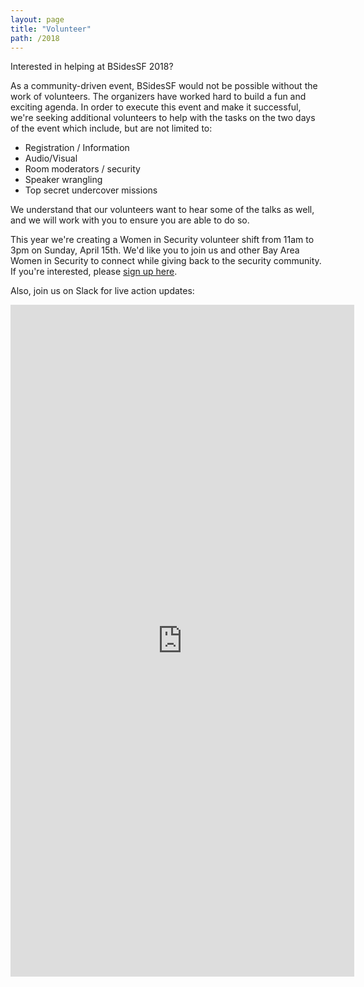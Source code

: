 ```yaml
---
layout: page
title: "Volunteer"
path: /2018
---
```


Interested in helping at BSidesSF 2018?

As a community-driven event, BSidesSF would not be possible without the work of volunteers. The organizers have worked hard to build a fun and exciting agenda. In order to execute this event and make it successful, we're seeking additional volunteers to help with the tasks on the two days of the event which include, but are not limited to:

- Registration / Information
- Audio/Visual
- Room moderators / security
- Speaker wrangling
- Top secret undercover missions

We understand that our volunteers want to hear some of the talks as well, and we will work with you to ensure you are able to do so.

This year we're creating a Women in Security volunteer shift from 11am to 3pm on Sunday, April 15th. We'd like you to join us and other Bay Area Women in Security to connect while giving back to the security community. If you're interested, please <a href="https://goo.gl/forms/9iw6hgcHtZttQ4E13">sign up here</a>.

Also, join us on Slack for live action updates:

<script async defer src="https://bsidessf-slack.herokuapp.com/slackin.js?large"></script>

<script type="text/javascript" src="https://www.cervistech.com/acts/javascript/resize.js"></script>
<iframe id="myFrame" name="myFrame" src="https://www.cervistech.com/acts/webreg/eventwebreglist.php?org_id=0235" width="550" height="1075" frameborder="0"></iframe>
